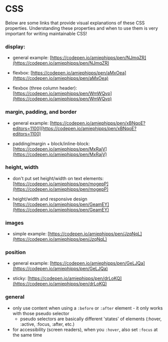 # CSS

Below are some links that provide visual explanations of these CSS properties. Understanding these properties and when to use them is very important for writing maintainable CSS!

### display:

- general example:
[https://codepen.io/amiephipps/pen/NJmqZR](https://codepen.io/amiephipps/pen/NJmqZR)

- flexbox:
[https://codepen.io/amiephipps/pen/aMxOea](https://codepen.io/amiephipps/pen/aMxOea)

- flexbox (three column header):
[https://codepen.io/amiephipps/pen/WmWQvp](https://codepen.io/amiephipps/pen/WmWQvp)



### margin, padding, and border

- general example:
[https://codepen.io/amiephipps/pen/xBNqoE?editors=1100](https://codepen.io/amiephipps/pen/xBNqoE?editors=1100)


- padding/margin + block/inline-block:
[https://codepen.io/amiephipps/pen/MxRajV](https://codepen.io/amiephipps/pen/MxRajV)



### height, width

- don't put set height/width on text elements:
[https://codepen.io/amiephipps/pen/mogepP](https://codepen.io/amiephipps/pen/mogepP)


- height/width and responsive design
[https://codepen.io/amiephipps/pen/GeamEY](https://codepen.io/amiephipps/pen/GeamEY)



### images

- simple example:
[https://codepen.io/amiephipps/pen/JzqNqL](https://codepen.io/amiephipps/pen/JzqNqL)



### position

- general example:
[https://codepen.io/amiephipps/pen/GeLJQa](https://codepen.io/amiephipps/pen/GeLJQa)

- sticky:
[https://codepen.io/amiephipps/pen/drLoKQ](https://codepen.io/amiephipps/pen/drLoKQ)



### general

- only use content when using a `:before` or `:after` element - it only works with those pseudo selector
  - pseudo selectors are basically different 'states' of elements (:hover, :active, :focus, :after, etc.)
- for accessibility (screen readers), when you `:hover`, also set `:focus` at the same time